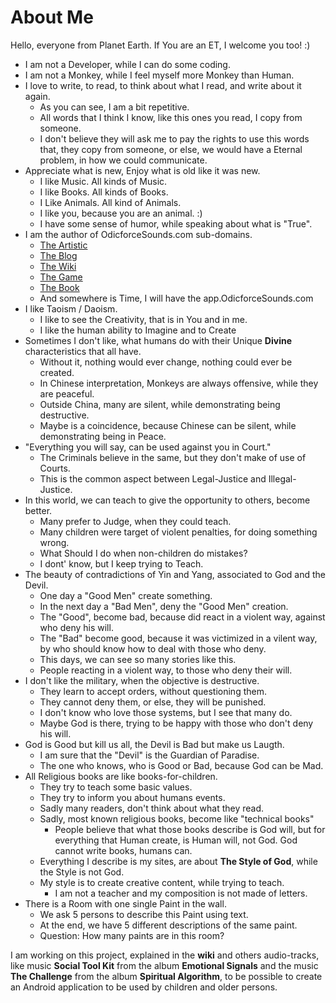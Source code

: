 # About Me

Hello, everyone from Planet Earth. If You are an ET, I welcome you too! :) 

- I am not a Developer, while I can do some coding.
- I am not a Monkey, while I feel myself more Monkey than Human.
- I love to write, to read, to think about what I read, and write about it again.
    - As you can see, I am a bit repetitive. 
    - All words that I think I know, like this ones you read, I copy from someone.
    - I don't believe they will ask me to pay the rights to use this words that, they copy from someone, or else, we would have a Eternal problem, in how we could communicate. 
- Appreciate what is new, Enjoy what is old like it was new. 
    - I like Music. All kinds of Music. 
    - I like Books. All kinds of Books.
    - I Like Animals. All kind of Animals. 
    - I like you, because you are an animal. :) 
    - I have some sense of humor, while speaking about what is "True". 
- I am the author of OdicforceSounds.com sub-domains. 
    - [The Artistic](https://art.OdicforceSounds.com)
    - [The Blog](https://blog.OdicforceSounds.com)
    - [The Wiki](https://wiki.OdicforceSounds.com)
    - [The Game](https://play.OdicforceSounds.com)
    - [The Book](https://book.OdicforceSounds.com)
    - And somewhere is Time, I will have the app.OdicforceSounds.com 
- I like Taoism / Daoism.
    - I like to see the Creativity, that is in You and in me.
    - I like the human ability to Imagine and to Create
- Sometimes I don't like, what humans do with their Unique **Divine** characteristics that all have.
    - Without it, nothing would ever change, nothing could ever be created.
    - In Chinese interpretation, Monkeys are always offensive, while they are peaceful.
    - Outside China, many are silent, while demonstrating being destructive.
    - Maybe is a coincidence, because Chinese can be silent, while demonstrating being in Peace.
- "Everything you will  say, can be used against you in Court."
    - The Criminals believe in the same, but they don't make of use of Courts.
    - This is the common aspect between Legal-Justice and Illegal-Justice. 
- In this world, we can teach to give the opportunity to others, become better. 
    - Many prefer to Judge, when they could teach.
    - Many children were target of violent penalties, for doing something wrong.
    - What Should I do when non-children do mistakes?
    - I dont' know, but I keep trying to Teach.
- The beauty of contradictions of Yin and Yang, associated to God and the Devil. 
    - One day a "Good Men" create something. 
    - In the next day a "Bad Men", deny the "Good Men" creation. 
    - The "Good", become bad, because did react in a violent way, against who deny his will. 
    - The "Bad" become good, because it was victimized in a vilent way, by who should know how to deal with those who deny. 
    - This days, we can see so many stories like this. 
    - People reacting in a violent way, to those who deny their will.
- I don't like the military, when the objective is destructive. 
    - They learn to accept orders, without questioning them. 
    - They cannot deny them, or else, they will be punished. 
    - I don't know who love those systems, but I see that many do.
    - Maybe God is there, trying to be happy with those who don't deny his will. 
- God is Good but kill us all, the Devil is Bad but make us Laugth.
    - I am sure that the "Devil" is the Guardian of Paradise.
    - The one who knows, who is Good or Bad, because God can be Mad. 
- All Religious books are like books-for-children. 
    - They try to teach some basic values.
    - They try to inform you about humans events. 
    - Sadly many readers, don't think about what they read.
    - Sadly, most known religious books, become like "technical books"
        - People believe that what those books describe is God will, but for everything that Human create, is Human will, not God. God cannot write books, humans can.
    - Everything I describe is my sites, are about **The Style of God**, while the Style is not God. 
    - My style is to create creative content, while trying to teach. 
        - I am not a teacher and my composition is not made of letters. 
- There is a Room with one single Paint in the wall. 
    - We ask 5 persons to describe this Paint using text. 
    - At the end, we have 5 different descriptions of the same paint. 
    - Question: How many paints are in this room?
    

I am working on this project, explained in the **wiki** and others audio-tracks, like music **Social Tool Kit** from the album **Emotional Signals** and the music **The Challenge** from the album **Spiritual Algorithm**, to be possible to create an Android application to be used by children and older persons. 



